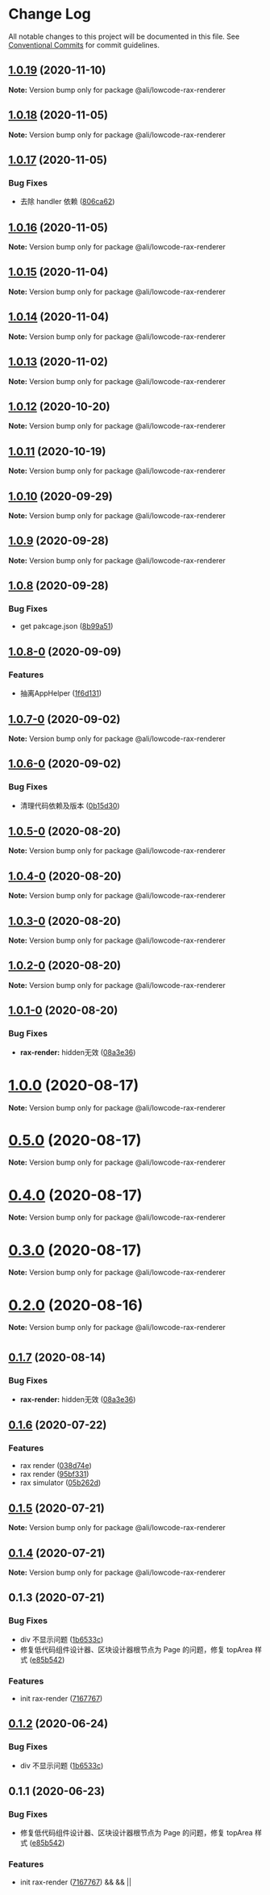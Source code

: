 # Change Log

All notable changes to this project will be documented in this file.
See [Conventional Commits](https://conventionalcommits.org) for commit guidelines.

  <a name="1.0.19"></a>
## [1.0.19](https://gitlab.alibaba-inc.com/ali-lowcode/ali-lowcode-engine/compare/@ali/lowcode-rax-renderer@1.0.18...@ali/lowcode-rax-renderer@1.0.19) (2020-11-10)




**Note:** Version bump only for package @ali/lowcode-rax-renderer

  <a name="1.0.18"></a>
## [1.0.18](https://gitlab.alibaba-inc.com/ali-lowcode/ali-lowcode-engine/compare/@ali/lowcode-rax-renderer@1.0.17...@ali/lowcode-rax-renderer@1.0.18) (2020-11-05)




**Note:** Version bump only for package @ali/lowcode-rax-renderer

<a name="1.0.17"></a>
## [1.0.17](https://gitlab.alibaba-inc.com/ali-lowcode/ali-lowcode-engine/compare/@ali/lowcode-rax-renderer@1.0.16...@ali/lowcode-rax-renderer@1.0.17) (2020-11-05)


### Bug Fixes

* 去除 handler 依赖 ([806ca62](https://gitlab.alibaba-inc.com/ali-lowcode/ali-lowcode-engine/commit/806ca62))




<a name="1.0.16"></a>
## [1.0.16](https://gitlab.alibaba-inc.com/ali-lowcode/ali-lowcode-engine/compare/@ali/lowcode-rax-renderer@1.0.15...@ali/lowcode-rax-renderer@1.0.16) (2020-11-05)




**Note:** Version bump only for package @ali/lowcode-rax-renderer

<a name="1.0.15"></a>
## [1.0.15](https://gitlab.alibaba-inc.com/ali-lowcode/ali-lowcode-engine/compare/@ali/lowcode-rax-renderer@1.0.14...@ali/lowcode-rax-renderer@1.0.15) (2020-11-04)




**Note:** Version bump only for package @ali/lowcode-rax-renderer

<a name="1.0.14"></a>
## [1.0.14](https://gitlab.alibaba-inc.com/ali-lowcode/ali-lowcode-engine/compare/@ali/lowcode-rax-renderer@1.0.12...@ali/lowcode-rax-renderer@1.0.14) (2020-11-04)




**Note:** Version bump only for package @ali/lowcode-rax-renderer

<a name="1.0.13"></a>
## [1.0.13](https://gitlab.alibaba-inc.com/ali-lowcode/ali-lowcode-engine/compare/@ali/lowcode-rax-renderer@1.0.12...@ali/lowcode-rax-renderer@1.0.13) (2020-11-02)




**Note:** Version bump only for package @ali/lowcode-rax-renderer

<a name="1.0.12"></a>
## [1.0.12](https://gitlab.alibaba-inc.com/ali-lowcode/ali-lowcode-engine/compare/@ali/lowcode-rax-renderer@1.0.11...@ali/lowcode-rax-renderer@1.0.12) (2020-10-20)




**Note:** Version bump only for package @ali/lowcode-rax-renderer

<a name="1.0.11"></a>
## [1.0.11](https://gitlab.alibaba-inc.com/ali-lowcode/ali-lowcode-engine/compare/@ali/lowcode-rax-renderer@1.0.10...@ali/lowcode-rax-renderer@1.0.11) (2020-10-19)




**Note:** Version bump only for package @ali/lowcode-rax-renderer

<a name="1.0.10"></a>
## [1.0.10](https://gitlab.alibaba-inc.com/ali-lowcode/ali-lowcode-engine/compare/@ali/lowcode-rax-renderer@1.0.9...@ali/lowcode-rax-renderer@1.0.10) (2020-09-29)




**Note:** Version bump only for package @ali/lowcode-rax-renderer

<a name="1.0.9"></a>
## [1.0.9](https://gitlab.alibaba-inc.com/ali-lowcode/ali-lowcode-engine/compare/@ali/lowcode-rax-renderer@1.0.8...@ali/lowcode-rax-renderer@1.0.9) (2020-09-28)




**Note:** Version bump only for package @ali/lowcode-rax-renderer

<a name="1.0.8"></a>
## [1.0.8](https://gitlab.alibaba-inc.com/ali-lowcode/ali-lowcode-engine/compare/@ali/lowcode-rax-renderer@1.0.8-0...@ali/lowcode-rax-renderer@1.0.8) (2020-09-28)


### Bug Fixes

* get pakcage.json ([8b99a51](https://gitlab.alibaba-inc.com/ali-lowcode/ali-lowcode-engine/commit/8b99a51))




<a name="1.0.8-0"></a>
## [1.0.8-0](https://gitlab.alibaba-inc.com/ali-lowcode/ali-lowcode-engine/compare/@ali/lowcode-rax-renderer@1.0.7-0...@ali/lowcode-rax-renderer@1.0.8-0) (2020-09-09)


### Features

* 抽离AppHelper ([1f6d131](https://gitlab.alibaba-inc.com/ali-lowcode/ali-lowcode-engine/commit/1f6d131))




<a name="1.0.7-0"></a>
## [1.0.7-0](https://gitlab.alibaba-inc.com/ali-lowcode/ali-lowcode-engine/compare/@ali/lowcode-rax-renderer@1.0.6-0...@ali/lowcode-rax-renderer@1.0.7-0) (2020-09-02)




**Note:** Version bump only for package @ali/lowcode-rax-renderer

<a name="1.0.6-0"></a>
## [1.0.6-0](https://gitlab.alibaba-inc.com/ali-lowcode/ali-lowcode-engine/compare/@ali/lowcode-rax-renderer@1.0.5-0...@ali/lowcode-rax-renderer@1.0.6-0) (2020-09-02)


### Bug Fixes

* 清理代码依赖及版本 ([0b15d30](https://gitlab.alibaba-inc.com/ali-lowcode/ali-lowcode-engine/commit/0b15d30))




<a name="1.0.5-0"></a>
## [1.0.5-0](https://gitlab.alibaba-inc.com/ali-lowcode/ali-lowcode-engine/compare/@ali/lowcode-rax-renderer@1.0.4-0...@ali/lowcode-rax-renderer@1.0.5-0) (2020-08-20)




**Note:** Version bump only for package @ali/lowcode-rax-renderer

<a name="1.0.4-0"></a>
## [1.0.4-0](https://gitlab.alibaba-inc.com/ali-lowcode/ali-lowcode-engine/compare/@ali/lowcode-rax-renderer@1.0.3-0...@ali/lowcode-rax-renderer@1.0.4-0) (2020-08-20)




**Note:** Version bump only for package @ali/lowcode-rax-renderer

<a name="1.0.3-0"></a>
## [1.0.3-0](https://gitlab.alibaba-inc.com/ali-lowcode/ali-lowcode-engine/compare/@ali/lowcode-rax-renderer@1.0.2-0...@ali/lowcode-rax-renderer@1.0.3-0) (2020-08-20)




**Note:** Version bump only for package @ali/lowcode-rax-renderer

<a name="1.0.2-0"></a>
## [1.0.2-0](https://gitlab.alibaba-inc.com/ali-lowcode/ali-lowcode-engine/compare/@ali/lowcode-rax-renderer@1.0.1-0...@ali/lowcode-rax-renderer@1.0.2-0) (2020-08-20)




**Note:** Version bump only for package @ali/lowcode-rax-renderer

<a name="1.0.1-0"></a>
## [1.0.1-0](https://gitlab.alibaba-inc.com/ali-lowcode/ali-lowcode-engine/compare/@ali/lowcode-rax-renderer@1.0.0...@ali/lowcode-rax-renderer@1.0.1-0) (2020-08-20)


### Bug Fixes

* **rax-render:** hidden无效 ([08a3e36](https://gitlab.alibaba-inc.com/ali-lowcode/ali-lowcode-engine/commit/08a3e36))




<a name="1.0.0"></a>
# [1.0.0](https://gitlab.alibaba-inc.com/ali-lowcode/ali-lowcode-engine/compare/@ali/lowcode-rax-renderer@0.5.0...@ali/lowcode-rax-renderer@1.0.0) (2020-08-17)




**Note:** Version bump only for package @ali/lowcode-rax-renderer

<a name="0.5.0"></a>
# [0.5.0](https://gitlab.alibaba-inc.com/ali-lowcode/ali-lowcode-engine/compare/@ali/lowcode-rax-renderer@0.4.0...@ali/lowcode-rax-renderer@0.5.0) (2020-08-17)




**Note:** Version bump only for package @ali/lowcode-rax-renderer

<a name="0.4.0"></a>
# [0.4.0](https://gitlab.alibaba-inc.com/ali-lowcode/ali-lowcode-engine/compare/@ali/lowcode-rax-renderer@0.2.0...@ali/lowcode-rax-renderer@0.4.0) (2020-08-17)




**Note:** Version bump only for package @ali/lowcode-rax-renderer

<a name="0.3.0"></a>
# [0.3.0](https://gitlab.alibaba-inc.com/ali-lowcode/ali-lowcode-engine/compare/@ali/lowcode-rax-renderer@0.2.0...@ali/lowcode-rax-renderer@0.3.0) (2020-08-17)




**Note:** Version bump only for package @ali/lowcode-rax-renderer

<a name="0.2.0"></a>
# [0.2.0](https://gitlab.alibaba-inc.com/ali-lowcode/ali-lowcode-engine/compare/@ali/lowcode-rax-renderer@0.1.6...@ali/lowcode-rax-renderer@0.2.0) (2020-08-16)




**Note:** Version bump only for package @ali/lowcode-rax-renderer

<a name="0.1.6"></a>
=======
<a name="0.1.7"></a>
## [0.1.7](https://gitlab.alibaba-inc.com/ali-lowcode/ali-lowcode-engine/compare/@ali/lowcode-rax-renderer@0.1.6...@ali/lowcode-rax-renderer@0.1.7) (2020-08-14)


### Bug Fixes

* **rax-render:** hidden无效 ([08a3e36](https://gitlab.alibaba-inc.com/ali-lowcode/ali-lowcode-engine/commit/08a3e36))




<a name="0.1.6"></a>
## [0.1.6](https://gitlab.alibaba-inc.com/ali-lowcode/ali-lowcode-engine/compare/@ali/lowcode-rax-renderer@0.1.5...@ali/lowcode-rax-renderer@0.1.6) (2020-07-22)


### Features

* rax render ([038d74e](https://gitlab.alibaba-inc.com/ali-lowcode/ali-lowcode-engine/commit/038d74e))
* rax render ([95bf331](https://gitlab.alibaba-inc.com/ali-lowcode/ali-lowcode-engine/commit/95bf331))
* rax simulator ([05b262d](https://gitlab.alibaba-inc.com/ali-lowcode/ali-lowcode-engine/commit/05b262d))




<a name="0.1.5"></a>
## [0.1.5](https://gitlab.alibaba-inc.com/ali-lowcode/ali-lowcode-engine/compare/@ali/lowcode-rax-renderer@0.1.4...@ali/lowcode-rax-renderer@0.1.5) (2020-07-21)




**Note:** Version bump only for package @ali/lowcode-rax-renderer

<a name="0.1.4"></a>
## [0.1.4](https://gitlab.alibaba-inc.com/ali-lowcode/ali-lowcode-engine/compare/@ali/lowcode-rax-renderer@0.1.3...@ali/lowcode-rax-renderer@0.1.4) (2020-07-21)




**Note:** Version bump only for package @ali/lowcode-rax-renderer

<a name="0.1.3"></a>
## 0.1.3 (2020-07-21)


### Bug Fixes

* div 不显示问题 ([1b6533c](https://gitlab.alibaba-inc.com/ali-lowcode/ali-lowcode-engine/commit/1b6533c))
* 修复低代码组件设计器、区块设计器根节点为 Page 的问题，修复 topArea 样式 ([e85b542](https://gitlab.alibaba-inc.com/ali-lowcode/ali-lowcode-engine/commit/e85b542))


### Features

* init rax-render ([7167767](https://gitlab.alibaba-inc.com/ali-lowcode/ali-lowcode-engine/commit/7167767))




<a name="0.1.2"></a>
## [0.1.2](https://gitlab.alibaba-inc.com/ali-lowcode/ali-lowcode-engine/compare/@ali/lowcode-engine-rax-renderer@0.1.1...@ali/lowcode-engine-rax-renderer@0.1.2) (2020-06-24)


### Bug Fixes

* div 不显示问题 ([1b6533c](https://gitlab.alibaba-inc.com/ali-lowcode/ali-lowcode-engine/commit/1b6533c))




<a name="0.1.1"></a>
## 0.1.1 (2020-06-23)


### Bug Fixes

* 修复低代码组件设计器、区块设计器根节点为 Page 的问题，修复 topArea 样式 ([e85b542](https://gitlab.alibaba-inc.com/ali-lowcode/ali-lowcode-engine/commit/e85b542))


### Features

* init rax-render ([7167767](https://gitlab.alibaba-inc.com/ali-lowcode/ali-lowcode-engine/commit/7167767))
&&
&&
||
